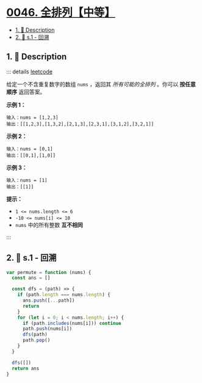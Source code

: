 # [0046. 全排列【中等】](https://github.com/tnotesjs/TNotes.leetcode/tree/main/notes/0046.%20%E5%85%A8%E6%8E%92%E5%88%97%E3%80%90%E4%B8%AD%E7%AD%89%E3%80%91)

<!-- region:toc -->

- [1. 📝 Description](#1--description)
- [2. 🎯 s.1 - 回溯](#2--s1---回溯)

<!-- endregion:toc -->

## 1. 📝 Description

::: details [leetcode](https://leetcode.cn/problems/permutations/)

给定一个不含重复数字的数组 `nums` ，返回其 _所有可能的全排列_ 。你可以 **按任意顺序** 返回答案。

**示例 1：**

```
输入：nums = [1,2,3]
输出：[[1,2,3],[1,3,2],[2,1,3],[2,3,1],[3,1,2],[3,2,1]]
```

**示例 2：**

```
输入：nums = [0,1]
输出：[[0,1],[1,0]]
```

**示例 3：**

```
输入：nums = [1]
输出：[[1]]
```

**提示：**

- `1 <= nums.length <= 6`
- `-10 <= nums[i] <= 10`
- `nums` 中的所有整数 **互不相同**

:::

## 2. 🎯 s.1 - 回溯

```javascript
var permute = function (nums) {
  const ans = []

  const dfs = (path) => {
    if (path.length === nums.length) {
      ans.push([...path])
      return
    }
    for (let i = 0; i < nums.length; i++) {
      if (path.includes(nums[i])) continue
      path.push(nums[i])
      dfs(path)
      path.pop()
    }
  }

  dfs([])
  return ans
}
```
